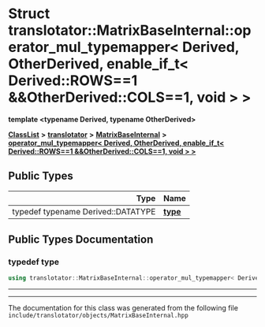 

# Struct translotator::MatrixBaseInternal::operator\_mul\_typemapper&lt; Derived, OtherDerived, enable\_if\_t&lt; Derived::ROWS==1 &&OtherDerived::COLS==1, void &gt; &gt;

**template &lt;typename Derived, typename OtherDerived&gt;**



[**ClassList**](annotated.md) **>** [**translotator**](namespacetranslotator.md) **>** [**MatrixBaseInternal**](namespacetranslotator_1_1MatrixBaseInternal.md) **>** [**operator\_mul\_typemapper&lt; Derived, OtherDerived, enable\_if\_t&lt; Derived::ROWS==1 &&OtherDerived::COLS==1, void &gt; &gt;**](structtranslotator_1_1MatrixBaseInternal_1_1operator__mul__typemapper_3_01Derived_00_01OtherDeri96d299f5dadca2759194ea845be7ed5c.md)






















## Public Types

| Type | Name |
| ---: | :--- |
| typedef typename Derived::DATATYPE | [**type**](#typedef-type)  <br> |
















































## Public Types Documentation




### typedef type 

```C++
using translotator::MatrixBaseInternal::operator_mul_typemapper< Derived, OtherDerived, enable_if_t< Derived::ROWS==1 &&OtherDerived::COLS==1, void > >::type =  typename Derived::DATATYPE;
```




<hr>

------------------------------
The documentation for this class was generated from the following file `include/translotator/objects/MatrixBaseInternal.hpp`

